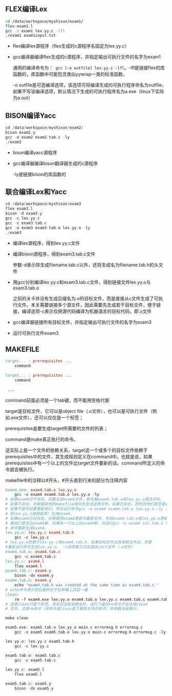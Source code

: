 ## FLEX编译Lex

```bash
cd /data/workspace/myshixun/exam1/
flex exam1.l 
gcc -o exam1 lex.yy.c -lfl
./exam1 exam1input.txt
```

- flex编译lex源程序（flex生成的c源程序名固定为lex.yy.c）

- gcc编译器编译flex生成的c源程序，并指定输出可执行文件的名字为exam1

  通用的编译命令为：` gcc [-o outfile] lex.yy.c -lfl`。-lfl是链接flex的库函数的，库函数中可能包含类似yywrap一类的标准函数。

  -o outfile是可选编译选项，该选项可将编译生成的可执行程序命名为outfile，如果不写该编译选项，默认情况下生成的可执行程序名为a.exe（linux下实际为a.out）

## BISON编译Yacc

```c
cd /data/workspace/myshixun/exam2/
bison exam2.y
gcc -o exam2 exam2.tab.c -ly
./exam2
```

- bison编译yacc源程序

- gcc编译器编译bison翻译器生成的c源程序

  -ly是链接bison的库函数的

## 联合编译Lex和Yacc

```c
cd /data/workspace/myshixun/exam3
flex exam3.l
bison -d exam3.y
gcc -c lex.yy.c
gcc -c exam3.tab.c
gcc -o exam3 exam3.tab.o lex.yy.o -ly
./exam3
```

- 编译lex源程序，得到lex.yy.c文件

- 编译bison源程序，得到exam3.tab.c文件

  参数-d表示除生成filename.tab.c以外，还将生成名为filename.tab.h的头文件

- 用gcc分别编译lex.yy.c和exam3.tab.c文件，得到链接文件lex.yy.o与exam3.tab.o

  之前的关卡并没有生成后缀名为.o的目标文件，而是直接从c文件生成了可执行文件。本关需要链接多个源文件，因此需要先生成若干目标文件，便于链接，编译选项-c表示仅把源代码编译为机器语言的目标代码，即.o文件

- gcc编译器链接所有目标文件，并指定输出可执行文件的名字为exam3

- 运行可执行文件exam3

## MAKEFILE

```makefile
target... : prerequisites ...
	command
	
target... : prerequisites ...
	command
	
 ...
```

command前面必须是一个tab键，而不能用空格代替

target是目标文件，它可以是object file（.o文件），也可以是可执行文件（例如.exe文件），还可以仅仅是一个标签；

prerequisites是要生成target所需要的文件的列表；

command是make真正执行的命令。

这实际上是一个文件的依赖关系，target这一个或多个的目标文件依赖于prerequisites中的文件，其生成规则定义在command中。也就是说，如果prerequisites中有一个以上的文件比target文件要新的话，command所定义的命令就会被执行。

makefile中的注释以#开头，#开头直到行末的部分为注释内容

```makefile
exam4.exe: exam4.tab.o lex.yy.o
    gcc -o exam4 exam4.tab.o lex.yy.o -ly
# 如果exam4还不存在，则要生成exam4文件，首先看exam4.tab.o和lex.yy.o是否存在，
# 如果不存在，则根据其他的makefile规则先生成这两文件，如果已存在，则检验他们是否是最新的文件，
# 如果不是的话要更新他们。然后运行命令gcc –o exam4 exam4.tab.o lex.yy.o –ly（这个命令将exam4.tab.o
# 和lex.yy.o链接起来）生成exam4。
# 如果exam4已经存在，则需要将exam4更新为最新文件。先将exam4.tab.o和lex.yy.o更新到最新以后，
# 看他们是否比exam4新，如果有一个以上比exam4新，则运行gcc –o exam4 cal.tab.o lex.yy.o –ly
# 命令重新生成exam4。
lex.yy.o: lex.yy.c exam4.tab.h
    gcc -c lex.yy.c
# lex.yy.o依赖于lex.yy.c和exam4.tab.h，如果目标文件比其依赖文件旧，则要
#重新运行命令生成lex.yy.o。 -c选项表示只生成object文件（.o文件）
exam4.tab.o: exam4.tab.c
    gcc -c exam4.tab.c
lex.yy.c: exam4.l
    flex exam4.l
exam4.tab.c: exam4.y
    bison -dv exam4.y
exam4.tab.h: exam4.y
    echo "exam4.tab.h was created at the same time as exam4.tab.c."
# echo命令表示把后面的文字在屏幕上回显一遍 
clean:
    rm -f exam4.exe lex.yy.o exam4.tab.o lex.yy.c exam4.tab.c exam4.tab.h exam4.stackdump exam4.output
# 这里clean只是个标签，其后也没有依赖文件，运行下面的rm命令不会生成clean
# 文件。注意rm命令（该命令是linux底下删除文件的命令）的参数没有换行。 
```



```c
make clean
```



```c
exam5.exe: exam5.tab.o lex.yy.o main.c errormsg.h errormsg.c
	gcc -o exam5 exam5.tab.o lex.yy.o main.c errormsg.h errormsg.c -ly

lex.yy.o: lex.yy.c exam5.tab.h
	gcc -c lex.yy.c

exam5.tab.o: exam5.tab.c
	gcc -c exam5.tab.c
	
lex.yy.c: exam5.l
	flex exam5.l

exam5.tab.c: exam5.y
	bison -dv exam5.y
```

